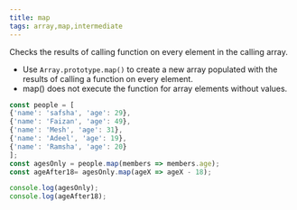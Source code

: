 ```yaml
---
title: map
tags: array,map,intermediate
---
```


Checks the results of calling function on every element in the calling array.

- Use `Array.prototype.map()` to create a new array populated with the results of calling a function on every element.
-  map() does not execute the function for array elements without values.


```js
const people = [
{'name': 'safsha', 'age': 29},
{'name': 'Faizan', 'age': 49},
{'name': 'Mesh', 'age': 31},
{'name': 'Adeel', 'age': 19},
{'name': 'Ramsha', 'age': 20}
];
const agesOnly = people.map(members => members.age);
const ageAfter18= agesOnly.map(ageX => ageX - 18);
```

```js
console.log(agesOnly);
console.log(ageAfter18);
```
